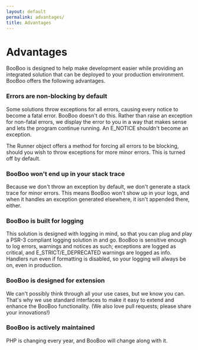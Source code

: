 ```yaml
---
layout: default
permalink: advantages/
title: Advantages
---
```


# Advantages

BooBoo is designed to help make development easier while providing an integrated solution that can be deployed to
your production environment. BooBoo offers the following advantages.

### Errors are non-blocking by default

Some solutions throw exceptions for all errors, causing every notice to become a fatal error. BooBoo doesn't do this.
Rather than raise an exception for non-fatal errors, we display the error to you in a way that makes sense and lets the
program continue running. An E_NOTICE shouldn't become an exception.

The Runner object offers a method for forcing all errors to be blocking, should you wish to throw exceptions for more minor errors. This is turned off by default.

### BooBoo won't end up in your stack trace

Because we don't throw an exception by default, we don't generate a stack trace for minor errors. This means BooBoo won't show up in your logs, and when it handles an exception generated elsewhere, it isn't appended there, either.

### BooBoo is built for logging

This solution is designed with logging in mind, so that you can plug and play a PSR-3 compliant logging solution in and
go. BooBoo is sensitive enough to log errors, warnings and notices as such; exceptions are logged as critical, and
E_STRICT/E_DEPRECATED warnings are logged as info. Handlers run even if formatting is disabled, so your logging will
always be on, even in production.

### BooBoo is designed for extension

We can't possibly think through all your use cases, but we know you can. That's why we use standard interfaces to make
it easy to extend and enhance the BooBoo functionality. (We also love pull requests; please share your
innovations!)

### BooBoo is actively maintained

PHP is changing every year, and BooBoo will change along with it.
